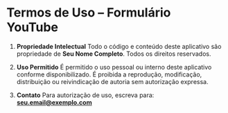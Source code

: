 # Termos de Uso – Formulário YouTube

1. **Propriedade Intelectual**
Todo o código e conteúdo deste aplicativo são propriedade de **Seu Nome Completo**. Todos os direitos reservados.

2. **Uso Permitido**
É permitido o uso pessoal ou interno deste aplicativo conforme disponibilizado. É proibida a reprodução, modificação, distribuição ou reivindicação de autoria sem autorização expressa.

3. **Contato**
Para autorização de uso, escreva para: **seu.email@exemplo.com**
